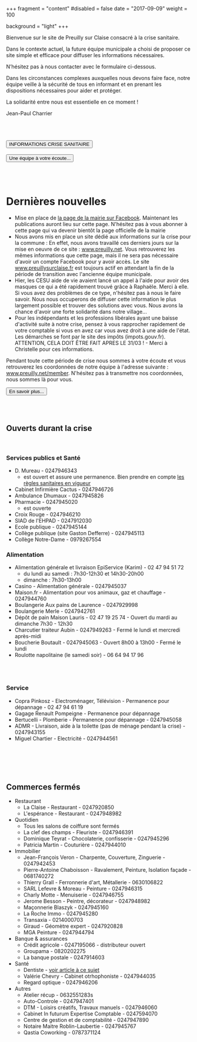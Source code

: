 +++
fragment = "content"
#disabled = false
date = "2017-09-09"
weight = 100

background = "light"
+++

Bienvenue sur le site de Preuilly sur Claise consacré à la crise sanitaire.

Dans le contexte actuel, la future équipe municipale a choisi de proposer ce site simple et efficace pour diffuser les informations nécessaires.

N’hésitez pas à nous contacter avec le formulaire ci-dessous.

Dans les circonstances complexes auxquelles nous devons faire face, notre équipe veille à la sécurité de tous en informant et en prenant les dispositions nécessaires pour aider et protéger. 

La solidarité entre nous est essentielle en ce moment !

Jean-Paul Charrier

<br>
<br>
<br>
<button type="button" class="btn btn-danger" onclick="location.href = '/blog'">INFORMATIONS CRISE SANITAIRE</button>
<br>
<br>
<button type="button" class="btn btn-danger" onclick="location.href = '/member'">Une équipe à votre écoute...</button>
<br>
<br>
<br>
<br>


# Dernières nouvelles

* Mise en place de [la page de la mairie sur Facebook](https://www.facebook.com/mairiepreuillysurclaise/). Maintenant les publications auront lieu sur cette page. N'hésitez pas à vous abonner à cette page qui va devenir bientôt la page officielle de la mairie
* Nous avons mis en place un site dédié aux informations sur la crise pour la commune : En effet, nous avons travaillé ces derniers jours sur la mise en oeuvre de ce site : www.preuilly.net. Vous retrouverez les mêmes informations que cette page, mais il ne sera pas nécessaire d'avoir un compte Facebook pour y avoir accès. Le site www.preuillysurclaise.fr est toujours actif en attendant la fin de la période de transition avec l'ancienne équipe municipale.
* Hier, les CESU aide de vie avaient lancé un appel à l'aide pour avoir des masques ce qui a été rapidement trouvé grâce à Raphaële. Merci à elle. Si vous avez des problèmes de ce type, n'hésitez pas à nous le faire savoir. Nous nous occuperons de diffuser cette information le plus largement possible et trouver des solutions avec vous. Nous avons la chance d'avoir une forte solidarité dans notre village...
* Pour les indépendants et les professions libérales ayant une baisse d'activité suite à notre crise, pensez à vous rapprocher rapidement de votre comptable si vous en avez car vous avez droit à une aide de l'état. Les démarches se font par le site des impôts (impots.gouv.fr). ATTENTION, CELA DOIT ÊTRE FAIT APRES LE 31/03 ! - Merci à Christelle pour ces informations.

Pendant toute cette période de crise nous sommes à votre écoute et vous retrouverez les coordonnées de notre équipe à l'adresse suivante : www.preuilly.net/member. N'hésitez pas à transmettre nos coordonnées, nous sommes là pour vous.

<button type="button" class="btn btn-danger" onclick="location.href = '/blog'">En savoir plus...</button>

<br>
<br>

## Ouverts durant la crise
<br>

### Services publics et Santé

* D. Mureau - 0247946343
    * est ouvert et assure une permanence. Bien prendre en compte [les règles sanitaires en vigueur](/blog/article-3/)
* Cabinet Infirmière Cactus - 0247946726
* Ambulance Dhumaux - 0247945826 
* Pharmacie - 0247945020
    * est ouverte
* Croix Rouge - 0247946210
* SIAD de l'EHPAD - 0247912030
* Ecole publique - 0247945144
* Collège publique (site Gaston Defferre) - 0247945113
* Collège Notre-Dame - 0979267554


### Alimentation

* Alimentation générale et livraison EpiService (Karim) - 02 47 94 51 72
    * du lundi au samedi : 7h30-12h30 et 14h30-20h00
    * dimanche : 7h30-13h00
* Casino - Alimentation générale - 0247945037
* Maison.fr - Alimentation pour vos animaux, gaz et chauffage - 0247944760
* Boulangerie Aux pains de Laurence - 0247929998
* Boulangerie Merle - 0247942761
* Dépôt de pain Maison Lauris - 02 47 19 25 74 - Ouvert du mardi au dimanche 7h30 - 12h30
* Charcutier traiteur Aubin - 0247949263 - Fermé le lundi et mercredi après-midi 
* Boucherie Boutault - 0247945063 - Ouvert 8h00 à 13h00 - Fermé le lundi
* Roulotte napolitaine (le samedi soir) - 06 64 94 17 96

<br>
<br>

### Service 

* Copra Pinkosz - Electroménager, Télévision - Permanence pour dépannage - 02 47 94 61 19
* Gagage Renault Pompeigne - Permanence pour dépannage
* Bertucelli - Plomberie - Permanence pour dépannage - 0247945058
* ADMR - Livraison, aide à la toilette (pas de ménage pendant la crise) - 0247943155
* Miguel Chartier - Electricité - 0247944561
<br>
<br>
<br>
<br>

## Commerces fermés

* Restaurant
    * La Claise - Restaurant - 0247920850 
    * L'espérance - Restaurant - 0247948982
* Quotidien
    * Tous les salons de coiffure sont fermés
    * La clef des champs - Fleuriste - 0247946391
    * Dominique Teyrat - Chocolaterie, confisserie - 0247945296
    * Patricia Martin - Couturière - 0247944010
* Immobilier
    * Jean-François Veron - Charpente, Couverture, Zinguerie - 0247942453 
    * Pierre-Antoine Chaboisson - Ravalement, Peinture, Isolation façade - 0681740272
    * Thierry Grall - Ferronnerie d'art, Métallerie - 0630106822
    * SARL Lefevre & Moreau - Peinture - 0247946315
    * Charly Motte - Menuiserie - 0247946755
    * Jerome Besson - Peintre, décorateur - 0247948982
    * Maçonnerie Blaszyk - 0247945160
    * La Roche Immo - 0247945280
    * Transaxia - 0214000703
    * Giraud - Géomètre expert - 0247920828
    * MGA Peinture - 0247944794
* Banque & assurances
    * Crédit agricole - 0247195066 - distributeur ouvert
    * Groupama - 0820202275
    * La banque postale - 0247914603
* Santé
    * Dentiste - [voir article à ce sujet](/blog/article-4/)
    * Valérie Chevry - Cabinet otrhophoniste - 0247944035
    * Regard optique - 0247946206
* Autres
    * Atelier récup - 0632551283s
    * Auto-Controle - 0247947401
    * DTM - Loisirs créatifs, Travaux manuels - 0247946060
    * Cabinet In futurum Expertise Comptable - 0247594070
    * Centre de gestion et de comptabilité - 0247947890
    * Notaire Maitre Roblin-Laubertie - 0247945767 
    * Qastia Coworking - 0787371124





